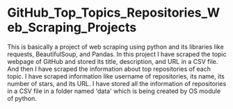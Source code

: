 # GitHub_Top_Topics_Repositories_Web_Scraping_Projects
This is basically a project of web scraping using python and its libraries like requests, BeautifulSoup, and Pandas.
In this project I have scraped the topic webpage of GitHub and stored its title, description, and URL in a CSV file.
And then I have scraped the information about top repositories of each topic.
I have scraped information like username of repositories, its name, its number of stars, and its URL.
I have stored all the information of repositories in a CSV file in a folder named 'data' which is being created by OS module of python.
